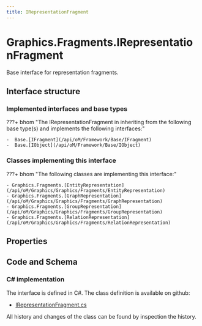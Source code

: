 ```yaml
---
title: IRepresentationFragment
---
```


# Graphics.Fragments.IRepresentationFragment

Base interface for representation fragments.

## Interface structure

### Implemented interfaces and base types

???+ bhom "The IRepresentationFragment in inheriting from the following base type(s) and implements the following interfaces:"

    -  Base.[IFragment](/api/oM/Framework/Base/IFragment)
    -  Base.[IObject](/api/oM/Framework/Base/IObject)


### Classes implementing this interface

???+ bhom "The following classes are implementing this interface:"

    - Graphics.Fragments.[EntityRepresentation](/api/oM/Graphics/Graphics/Fragments/EntityRepresentation)
    - Graphics.Fragments.[GraphRepresentation](/api/oM/Graphics/Graphics/Fragments/GraphRepresentation)
    - Graphics.Fragments.[GroupRepresentation](/api/oM/Graphics/Graphics/Fragments/GroupRepresentation)
    - Graphics.Fragments.[RelationRepresentation](/api/oM/Graphics/Graphics/Fragments/RelationRepresentation)


## Properties

## Code and Schema

### C# implementation

The interface is defined in C#. The class definition is available on github:

- [IRepresentationFragment.cs](https://github.com/BHoM/BHoM/blob/develop/Graphics_oM/Fragments\IRepresentationFragment.cs)

All history and changes of the class can be found by inspection the history.
